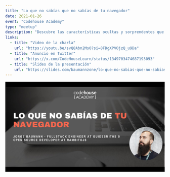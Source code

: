 ```yaml
---
title: "Lo que no sabías que no sabías de tu navegador"
date: 2021-01-26
event: "Codehouse Academy"
type: "meetup"
description: "Descubre las características ocultas y sorprendentes que tu navegador tiene y que probablemente no conocías"
links:
  - title: "Video de la charla"
    url: "https://youtu.be/svQ8Abn2Ms0?si=8FDgXPVOjzQ_u9Da"
  - title: "Anuncio en Twitter"
    url: "https://x.com/CodeHouseLearn/status/1349703474687193093"
  - title: "Slides de la presentación"
    url: "https://slides.com/baumannzone/lo-que-no-sabias-que-no-sabias-de-tu-navegador/"
---
```


![Charla sobre características del navegador - Codehouse Academy](../../assets/talks/codehouse-browser-features/main.png)
